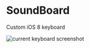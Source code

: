 # SoundBoard
Custom iOS 8 keyboard

![current keyboard screenshot](https://github.com/gregoryklein/SoundBoard/blob/master/KeyboardScreenshot.png "Logo Title Text 1")
